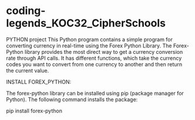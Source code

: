 # coding-legends_KOC32_CipherSchools
PYTHON project
This Python program contains a simple program for converting currency in real-time using the Forex Python Library.
The Forex-Python library provides the most direct way to get a currency conversion rate through API calls.
It has different functions, which take the currency codes you want to convert from one currency to another and then return the current value. 

INSTALL FOREX_PYTHON:

The forex-python library can be installed using pip (package manager for Python).
The following command installs the package:

pip install forex-python




